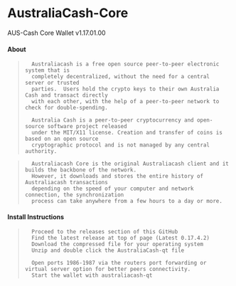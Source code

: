 # AustraliaCash-Core
AUS-Cash Core Wallet
v1.17.01.00
####	About

>		Australiacash is a free open source peer-to-peer electronic system that is
>		completely decentralized, without the need for a central server or trusted
>		parties.  Users hold the crypto keys to their own Australia Cash and transact directly
>		with each other, with the help of a peer-to-peer network to check for double-spending.
>
>		Australia Cash is a peer-to-peer cryptocurrency and open-source software project released 
>		under the MIT/X11 license. Creation and transfer of coins is based on an open source 
>		cryptographic protocol and is not managed by any central authority.


>		Australiacash Core is the original Australiacash client and it builds the backbone of the network.
>		However, it downloads and stores the entire history of Australiacash transactions
>		depending on the speed of your computer and network connection, the synchronization
>		process can take anywhere from a few hours to a day or more.		


####    Install Instructions

>       Proceed to the releases section of this GitHub
>       Find the latest release at top of page (Latest 0.17.4.2)
>       Download the compressed file for your operating system
>       Unzip and double click the AustraliaCash-qt file
>       
>       Open ports 1986-1987 via the routers port forwarding or virtual server option for better peers connectivity.
>       Start the wallet with australiacash-qt
